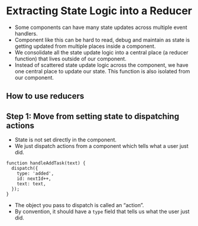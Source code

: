 # Extracting State Logic into a Reducer

- Some components can have many state updates across multiple event handlers.
- Component like this can be hard to read, debug and maintain as state is getting updated from multiple places inside a component.
- We consolidate all the state update logic into a central place (a reducer function) that lives outside of our component.
- Instead of scattered state update logic across the component, we have one central place to update our state. This function is also isolated from our component.


## How to use reducers

## Step 1: Move from setting state to dispatching actions 

- State is not set directly in the component.
- We just dispatch actions from a component which tells what a user just did.

```tsx
function handleAddTask(text) {
  dispatch({
    type: 'added',
    id: nextId++,
    text: text,
  });
}
```

- The object you pass to dispatch is called an “action”.
- By convention, it should have a `type` field that tells us what the user just did.
